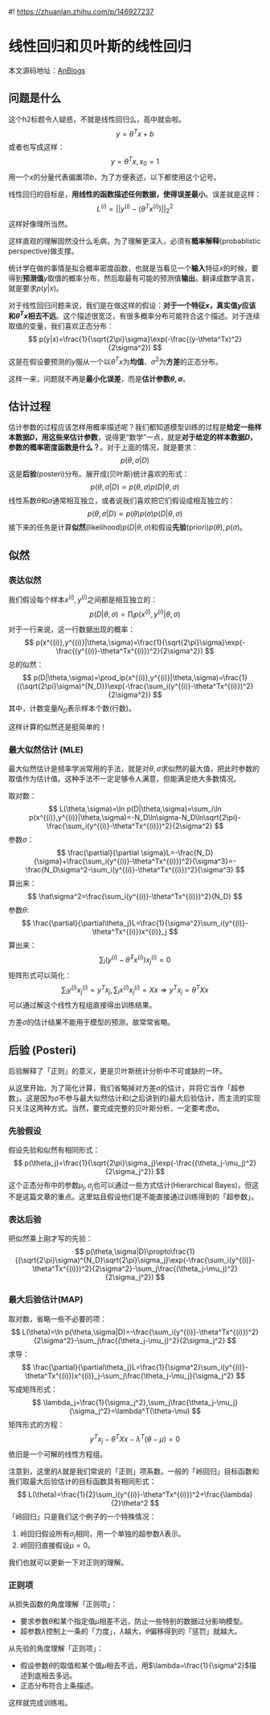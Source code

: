 #! https://zhuanlan.zhihu.com/p/146927237

# 线性回归和贝叶斯的线性回归

本文源码地址：[AnBlogs](https://github.com/Anarion-zuo/AnBlogs/blob/master/统计和机器学习/Linear-Regression-Bayes-part1.md)

## 问题是什么

这个h2标题令人疑惑，不就是线性回归么，高中就会啦。
$$
y=\theta^Tx+b
$$
或者也写成这样：
$$
y=\theta^Tx,x_0=1
$$
用一个$x$的分量代表偏置项$b$，为了方便表述，以下都使用这个记号。

线性回归的目标是，**用线性的函数描述任何数据，使得误差最小**。误差就是这样：
$$
L^{(i)}=||y^{(i)}-(\theta^Tx^{(i)})||_2^2
$$
这样好像理所当然。

这样直观的理解固然没什么毛病，为了理解更深入，必须有**概率解释**(probablistic perspective)做支撑。

统计学在做的事情是拟合概率密度函数，也就是当看见一个**输入**特征$x$的时候，要得到**预测值**$y$取值的概率分布，然后取最有可能的预测值**输出**。翻译成数学语言，就是要求$p(y|x)$。

对于线性回归问题来说，我们是在做这样的假设：**对于一个特征$x$，真实值$y$应该和$\theta^Tx$相去不远**。这个描述很宽泛，有很多概率分布可能符合这个描述。对于连续取值的变量，我们喜欢正态分布：
$$
p(y|x)=\frac{1}{\sqrt{2\pi}\sigma}\exp(-\frac{(y-\theta^Tx)^2}{2\sigma^2})
$$
这是在假设要预测的$y$服从一个以$\theta^Tx$为**均值**、$\sigma^2$为**方差**的正态分布。

这样一来，问题就不再是**最小化误差**，而是**估计参数$\theta,\sigma$**。

## 估计过程

估计参数的过程应该怎样用概率描述呢？我们都知道模型训练的过程是**给定一些样本数据$D$，用这些来估计参数**，说得更“数学”一点，就是**对于给定的样本数据$D$，参数的概率密度函数是什么？**。对于上面的情况，就是要求：
$$
p(\theta,\sigma|D)
$$
这是**后验**(posteri)分布。展开成(贝叶斯)统计喜欢的形式：
$$
p(\theta,\sigma|D)\propto p(\theta,\sigma)p(D|\theta,\sigma)
$$
线性系数$\theta$和$\sigma$通常相互独立，或者说我们喜欢把它们假设成相互独立的：
$$
p(\theta,\sigma|D)\propto p(\theta)p(\sigma)p(D|\theta,\sigma)
$$
接下来的任务是计算**似然**(likelihood)$p(D|\theta,\sigma)$和假设**先验**(priori)$p(\theta),p(\sigma)$。

## 似然

### 表达似然

我们假设每个样本$x^{(i)},y^{(i)}$之间都是相互独立的：
$$
p(D|\theta,\sigma)=\prod_ip(x^{(i)},y^{(i)}|\theta,\sigma)
$$
对于一行来说，这一行数据出现的概率：
$$
p(x^{(i)},y^{(i)}|\theta,\sigma)=\frac{1}{\sqrt{2\pi}\sigma}\exp(-\frac{(y^{(i)}-\theta^Tx^{(i)})^2}{2\sigma^2})
$$
总的似然：
$$
p(D|\theta,\sigma)=\prod_ip(x^{(i)},y^{(i)}|\theta,\sigma)=\frac{1}{(\sqrt{2\pi}\sigma)^{N_D}}\exp(-\frac{\sum_i(y^{(i)}-\theta^Tx^{(i)})^2}{2\sigma^2})
$$
其中，计数变量$N_D$表示样本个数(行数)。

这样计算的似然还是挺简单的！

### 最大似然估计 (MLE)

最大似然估计是频率学派常用的手法，就是对$\theta,\sigma$求似然的最大值，把此时参数的取值作为估计值。这种手法不一定足够令人满意，但能满足绝大多数情况。

取对数：
$$
L(\theta,\sigma)=\ln p(D|\theta,\sigma)=\sum_i\ln p(x^{(i)},y^{(i)}|\theta,\sigma)=-N_D\ln\sigma-N_D\ln\sqrt{2\pi}-\frac{\sum_i(y^{(i)}-\theta^Tx^{(i)})^2}{2\sigma^2}
$$
参数$\sigma$：
$$
\frac{\partial}{\partial \sigma}L=-\frac{N_D}{\sigma}+\frac{\sum_i(y^{(i)}-\theta^Tx^{(i)})^2}{\sigma^3}=-\frac{N_D\sigma^2-\sum_i(y^{(i)}-\theta^Tx^{(i)})^2}{\sigma^3}
$$
算出来：
$$
\hat\sigma^2=\frac{\sum_i(y^{(i)}-\theta^Tx^{(i)})^2}{N_D}
$$
参数$\theta$:
$$
\frac{\partial}{\partial\theta_j}L=\frac{1}{\sigma^2}\sum_i(y^{(i)}-\theta^Tx^{(i)})x^{(i)}_j
$$
算出来：
$$
\sum_i(y^{(i)}-\hat\theta^Tx^{(i)})x^{(i)}_j=0
$$
矩阵形式可以简化：
$$
\sum_iy^{(i)}x^{(i)}_j=y^Tx_j,\sum_ix^{(i)}x_j^{(i)}=Xx\Rightarrow y^Tx_j=\theta^TXx
$$
可以通过解这个线性方程组直接得出训练结果。

方差$\sigma$的估计结果不能用于模型的预测，故常常省略。

## 后验 (Posteri)

后验解释了「正则」的意义，更是贝叶斯统计分析中不可或缺的一环。

从这里开始，为了简化计算，我们省略掉对方差$\sigma$的估计，并将它当作「超参数」。这是因为$\sigma$不参与最大似然估计和(之后讲到的)最大后验估计，而主流的实现只关注这两种方式。当然，要完成完整的贝叶斯分析，一定要考虑$\sigma$。

### 先验假设

假设先验和似然有相同形式：
$$
p(\theta_j)=\frac{1}{\sqrt{2\pi}\sigma_j}\exp(-\frac{(\theta_j-\mu_j)^2}{2\sigma_j^2})
$$
这个正态分布中的参数$\mu_j,\sigma_j$也可以通过一些方式估计(Hierarchical Bayes)，但这不是这篇文章的重点。这里姑且假设他们是不能直接通过训练得到的「超参数」。

### 表达后验

把似然乘上刚才写的先验：
$$
p(\theta,\sigma|D)\propto\frac{1}{(\sqrt{2\pi}\sigma)^{N_D}\sqrt{2\pi}\sigma_j}\exp(-\frac{\sum_i(y^{(i)}-\theta^Tx^{(i)})^2}{2\sigma^2}-\sum_j\frac{(\theta_j-\mu_j)^2}{2\sigma_j^2})
$$

### 最大后验估计(MAP)

取对数，省略一些不必要的项：
$$
L(\theta)=\ln p(\theta,\sigma|D)=-\frac{\sum_i(y^{(i)}-\theta^Tx^{(i)})^2}{2\sigma^2}-\sum_j\frac{(\theta_j-\mu_j)^2}{2\sigma_j^2}
$$
求导：
$$
\frac{\partial}{\partial\theta_j}L=\frac{1}{\sigma^2}\sum_i(y^{(i)}-\theta^Tx^{(i)})x^{(i)}_j-\sum_j\frac{\theta_j-\mu_j}{\sigma_j^2}
$$
写成矩阵形式：
$$
\lambda_j=\frac{1}{\sigma_j^2},\sum_j\frac{\theta_j-\mu_j}{\sigma_j^2}=\lambda^T(\theta-\mu)
$$
矩阵形式的方程：
$$
y^Tx_j-\theta^TXx-\lambda^T(\theta-\mu)=0
$$
依旧是一个可解的线性方程组。

注意到，这里的$\lambda$就是我们常说的「正则」项系数。一般的「岭回归」目标函数和我们取最大后验估计的目标函数具有相同形式：
$$
L(\theta)=\frac{1}{2}\sum_i(y^{(i)}-\theta^Tx^{(i)})^2+\frac{\lambda}{2}\theta^2
$$
「岭回归」只是我们这个例子的一个特殊情况：

1. 岭回归假设所有$\sigma_j$相同，用一个单独的超参数$\lambda$表示。
2. 岭回归直接假设$\mu=0$。

我们也就可以更新一下对正则的理解。

### 正则项

从损失函数的角度理解「正则项」：

- 要求参数$\theta$和某个指定值$\mu$相差不远，防止一些特别的数据过分影响模型。
- 超参数$\lambda$控制上一条的「力度」，$\lambda$越大，$\theta$偏移得到的「惩罚」就越大。

从先验的角度理解「正则项」：

- 假设参数$\theta$的取值和某个值$\mu$相去不远，用$\lambda=\frac{1}{\sigma^2}$描述到底相去多远。
- 正态分布符合上条描述。

这样就完成训练啦。
